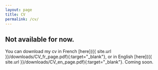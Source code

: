 ```yaml
---
layout: page
title: CV
permalink: /cv/
---
```


Not available for now.
---

You can download my cv in French [here]({{ site.url }}/downloads/CV_fr_page.pdf){:target="_blank"}, or in English [here]({{ site.url }}/downloads/CV_en_page.pdf){:target="_blank"}.
Coming soon.
